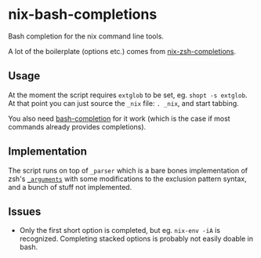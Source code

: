 # nix-bash-completions
Bash completion for the nix command line tools.

A lot of the boilerplate (options etc.) comes from [nix-zsh-completions](https://github.com/spwhitt/nix-zsh-completions).

## Usage

At the moment the script requires `extglob` to be set, eg. `shopt -s extglob`. At that point you can just source the `_nix` file: `. _nix`, and start tabbing.

You also need [bash-completion](https://github.com/scop/bash-completion) for it work (which is the case if most commands already provides completions).

## Implementation

The script runs on top of `_parser` which is a bare bones implementation of zsh's [`_arguments`](http://zsh.sourceforge.net/Doc/Release/Completion-System.html#Completion-Functions) with some modifications to the exclusion pattern syntax, and a bunch of stuff not implemented.

## Issues

- Only the first short option is completed, but eg. `nix-env -iA` is recognized. Completing stacked options is probably not easily doable in bash.
